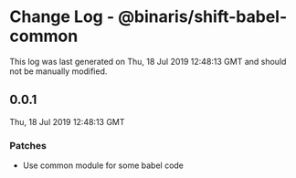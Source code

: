 # Change Log - @binaris/shift-babel-common

This log was last generated on Thu, 18 Jul 2019 12:48:13 GMT and should not be manually modified.

## 0.0.1
Thu, 18 Jul 2019 12:48:13 GMT

### Patches

- Use common module for some babel code

